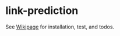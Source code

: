 # link-prediction

See [Wikipage](https://github.com/skojaku/link-prediction/wiki) for installation, test, and todos.
